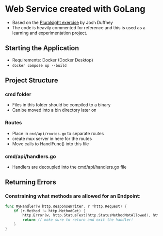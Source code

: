# Web Service created with GoLang

- Based on the [Pluralsight exercise](https://app.pluralsight.com/library/courses/go-building-web-services-applications/table-of-contents) by Josh Duffney
- The code is heavily commented for reference and this is used as a learning and experimentation project.

## Starting the Application

- Requirements: Docker (Docker Desktop)
- `docker compose up --build`

## Project Structure

### cmd folder

- Files in this folder should be compiled to a binary
- Can be moved into a bin directory later on

### Routes

- Place in `cmd/api/routes.go` to separate routes
- create mux server in here for the routes
- Move calls to HandlFunc() into this file

### cmd/api/handlers.go

- Handlers are decoupled into the cmd/api/handlers.go file

## Returning Errors

### Constraining what methods are allowed for an Endpoint:

```go
func MyHandler(w http.ResponseWriter, r *http.Request) {
    if (r.Method != http.MethodGet) {
        http.Error(w, http.StatusText(http.StatusMethodNotAllowed), http.StatusMethodNotAllowed)
        return // make sure to return and exit the handler!
    }
}
```

